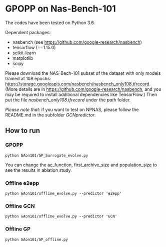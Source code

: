 # GPOPP on Nas-Bench-101

The codes have been tested on Python 3.6.

Dependent packages:

- nasbench (see  https://github.com/google-research/nasbench)
- tensorflow (==1.15.0)
- scikit-learn
- matplotlib
- scipy

Please download the NAS-Bech-101 subset of the dataset with only models trained at 108 epochs: https://storage.googleapis.com/nasbench/nasbench_only108.tfrecord. (More details are in https://github.com/google-research/nasbench, and you may be required to install additional dependencies like TensorFlow.) Then put the file *nasbench_only108.tfrecord* under the *path* folder.

*Please note that:* if you want to test on NPNAS, please follow the README.md in the subfolder *GCNpredictor*.

## How to run

### GPOPP

```
python GAon101/GP_Surrogate_evolve.py
```

You can change the ac_function, first_archive_size and population_size to see the results in ablation study.

### Offline e2epp

```
python GAon101/offline_evolve.py --predictor 'e2epp'
```

### Offline GCN

```
python GAon101/offline_evolve.py --predictor 'GCN'
```

### Offline GP

```
python GAon101/GP_offline.py
```

